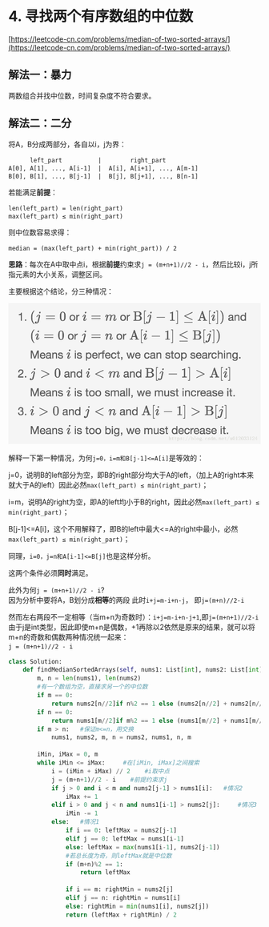 # 4. 寻找两个有序数组的中位数

[https://leetcode-cn.com/problems/median-of-two-sorted-arrays/](https://leetcode-cn.com/problems/median-of-two-sorted-arrays/)

## 解法一：暴力

两数组合并找中位数，时间复杂度不符合要求。

## 解法二：二分

将A，B分成两部分，各自以i，j为界：

```text
      left_part          |        right_part
A[0], A[1], ..., A[i-1]  |  A[i], A[i+1], ..., A[m-1]
B[0], B[1], ..., B[j-1]  |  B[j], B[j+1], ..., B[n-1]
```

若能满足**前提**：

```text
len(left_part) = len(right_part)
max(left_part) ≤ min(right_part)
```

则中位数容易求得：

```text
median = (max(left_part) + min(right_part)) / 2
```

**思路**：每次在A中取中点i，根据**前提**约束求`j = (m+n+1)//2 - i`，然后比较i，j所指元素的大小关系，调整区间。

主要根据这个结论，分三种情况：

![](../.gitbook/assets/20180405162908180.png)

解释一下第一种情况，为何`j=0，i=m和B[j-1]<=A[i]`是等效的： 

j=0，说明B的left部分为空，即B的right部分均大于A的left，（加上A的right本来就大于A的left）因此必然`max(left_part) ≤ min(right_part)`；

 i=m，说明A的right为空，即A的left均小于B的right，因此必然`max(left_part) ≤ min(right_part)`；

B\[j-1\]&lt;=A\[i\]，这个不用解释了，即B的left中最大&lt;=A的right中最小，必然`max(left_part) ≤ min(right_part)`；

同理，`i=0，j=n和A[i-1]<=B[j]`也是这样分析。 

这两个条件必须**同时**满足。

此外为何`j = (m+n+1)//2 - i`?   
因为分析中要将A，B划分成**相等**的两段 此时`i+j=m-i+n-j`， 即`j=(m+n)//2-i`

然而左右两段不一定相等（当m+n为奇数时）：`i+j=m-i+n-j+1`,即`j=(m+n+1)//2-i`   
由于j是int类型，因此即使m+n是偶数，+1再除以2依然是原来的结果，就可以将m+n的奇数和偶数两种情况统一起来：   
`j = (m+n+1)//2 - i`

```python
class Solution:
    def findMedianSortedArrays(self, nums1: List[int], nums2: List[int]) -> float:
        m, n = len(nums1), len(nums2)
        #有一个数组为空，直接求另一个的中位数
        if m == 0:
            return nums2[n//2]if n%2 == 1 else (nums2[n//2] + nums2[n//2-1]) / 2
        if n == 0:
            return nums1[m//2]if m%2 == 1 else (nums1[m//2] + nums1[m//2-1]) / 2
        if m > n:   #保证m<=n，用交换
            nums1, nums2, m, n = nums2, nums1, n, m
            
        iMin, iMax = 0, m
        while iMin <= iMax:     #在[iMin, iMax]之间搜索
            i = (iMin + iMax) // 2    #i取中点
            j = (m+n+1)//2 - i    #前提约束求j
            if j > 0 and i < m and nums2[j-1] > nums1[i]:   #情况2
                iMax += 1
            elif i > 0 and j < n and nums1[i-1] > nums2[j]:     #情况3
                iMin -= 1
            else:   #情况1
                if i == 0: leftMax = nums2[j-1]
                elif j == 0: leftMax = nums1[i-1]
                else: leftMax = max(nums1[i-1], nums2[j-1])
                #若总长度为奇，则leftMax就是中位数
                if (m+n)%2 == 1:
                    return leftMax
                
                if i == m: rightMin = nums2[j]
                elif j == n: rightMin = nums1[i]
                else: rightMin = min(nums1[i], nums2[j])
                return (leftMax + rightMin) / 2
```

